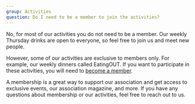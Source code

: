 ```yaml
---
group: Activities
question: Do I need to be a member to join the activities?
---
```


No, for most of our activities you do not need to be a member. Our weekly Thursday drinks are open to everyone, so feel free to join us and meet new people.

However, some of our activities are exclusive to members only. For example, our weekly dinners called EatingOUT. If you want to participate in these activities, you will need to [become a member](/#join-outsite).

A membership is a great way to support our association and get access to exclusive events, our association magazine, and more. If you have any questions about membership or our activities, feel free to reach out to us.
